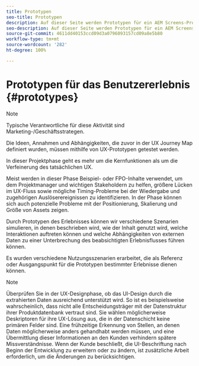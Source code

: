 ```yaml
---
title: Prototypen
seo-title: Prototypen
description: Auf dieser Seite werden Prototypen für ein AEM Screens-Projekt beschrieben.
seo-description: Auf dieser Seite werden Prototypen für ein AEM Screens-Projekt beschrieben.
source-git-commit: 4611dd40153ccd09d3a0796093157cd09a8e5b80
workflow-type: tm+mt
source-wordcount: '282'
ht-degree: 100%

---
```



# Prototypen für das Benutzererlebnis {#prototypes}

>[!NOTE]
>
>Typische Verantwortliche für diese Aktivität sind Marketing-/Geschäftsstrategen.

Die Ideen, Annahmen und Abhängigkeiten, die zuvor in der UX Journey Map definiert wurden, müssen mithilfe von UX-Prototypen getestet werden.

In dieser Projektphase geht es mehr um die Kernfunktionen als um die Verfeinerung des tatsächlichen UX.

Meist werden in dieser Phase Beispiel- oder FPO-Inhalte verwendet, um dem Projektmanager und wichtigen Stakeholdern zu helfen, größere Lücken im UX-Fluss sowie mögliche Timing-Probleme bei der Wiedergabe und zugehörigen Auslöserereignissen zu identifizieren.
In der Phase können sich auch potenzielle Probleme mit der Positionierung, Skalierung und Größe von Assets zeigen.

Durch Prototypen des Erlebnisses können wir verschiedene Szenarien simulieren, in denen beschrieben wird, wie der Inhalt genutzt wird, welche Interaktionen auftreten können und welche Abhängigkeiten von externen Daten zu einer Unterbrechung des beabsichtigten Erlebnisflusses führen können.

Es wurden verschiedene Nutzungsszenarien erarbeitet, die als Referenz oder Ausgangspunkt für die Prototypen bestimmter Erlebnisse dienen können.


>[!NOTE]
> Überprüfen Sie in der UX-Designphase, ob das UI-Design durch die extrahierten Daten ausreichend unterstützt wird.
> So ist es beispielsweise wahrscheinlich, dass nicht alle Entscheidungsträger mit der Datenstruktur ihrer Produktdatenbank vertraut sind. Sie wählen möglicherweise Deskriptoren für ihre UX-Lösung aus, die in der Datenschicht keine primären Felder sind. Eine frühzeitige Erkennung von Stellen, an denen Daten möglicherweise anders gehandhabt werden müssen, und eine Übermittlung dieser Informationen an den Kunden verhindern spätere Missverständnisse. Wenn der Kunde beschließt, die UI-Beschriftung nach Beginn der Entwicklung zu erweitern oder zu ändern, ist zusätzliche Arbeit erforderlich, um die Änderungen zu berücksichtigen.
